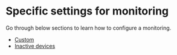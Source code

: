 # Specific settings for monitoring

Go through below sections to learn how to configure a monitoring.

* [Custom](Monitoring_Type_Specific_Settings/Custom_monitoring)
* [Inactive devices](Monitoring_Type_Specific_Settings/Inactive_devices)
